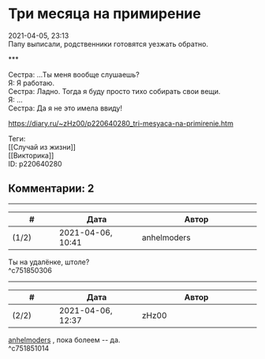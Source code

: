 Три месяца на примирение
========================

  
2021-04-05, 23:13  
 Папу выписали, родственники готовятся уезжать обратно.   
   
 \*\*\*   
   
 Сестра: ...Ты меня вообще слушаешь?   
 Я: Я работаю.   
 Сестра: Ладно. Тогда я буду просто тихо собирать свои вещи.   
 Я: ...   
 Сестра: Да я не это имела ввиду!   
  
<https://diary.ru/~zHz00/p220640280_tri-mesyaca-na-primirenie.htm>  
  
Теги:  
[[Случай из жизни]]  
[[Викторика]]  
ID: p220640280  


Комментарии: 2
--------------

  


---



|         #         |              Дата              |                     Автор                     |           ID           |
| --- | --- | --- | --- |
| (1/2) | 2021-04-06, 10:41 | anhelmoders | c751850306 |

  
 Ты на удалёнке, штоле?   
 ^c751850306

---



|         #         |              Дата              |                     Автор                     |           ID           |
| --- | --- | --- | --- |
| (2/2) | 2021-04-06, 12:37 | zHz00 | c751851014 |

  
  [anhelmoders](https://anhelmoders.diary.ru "No plans. Only wonders.")  , пока болеем -- да.   
 ^c751851014